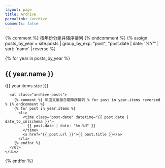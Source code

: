 ```yaml
---
layout: page
title: Archive
permalink: /archive
comments: false
---
```


<div class="archive">

  {% comment %} 按年份分组并降序排列 {% endcomment %}
  {% assign posts_by_year = site.posts | group_by_exp: "post", "post.date | date: '%Y'" | sort: 'name' | reverse %}
  
  {% for year in posts_by_year %}
    <div class="archive-year">
        <div class="year-header">
            <h2 id="{{ year.name }}">{{ year.name }}</h2>
            <span class="count">({{ year.items.size }})</span>
        </div>
      
      <ul class="archive-posts">
        {% comment %} 年度文章按日期降序排列 % for post in year.items reversed % {% endcomment %}
        {% for post in year.items %}
          <li>
            <time class="post-date" datetime="{{ post.date | date_to_xmlschema }}">
              {{ post.date | date: "%m-%d" }}
            </time>
            <a href="{{ post.url }}">{{ post.title }}</a>
          </li>
        {% endfor %}
      </ul>
    </div>
  {% endfor %}
</div>